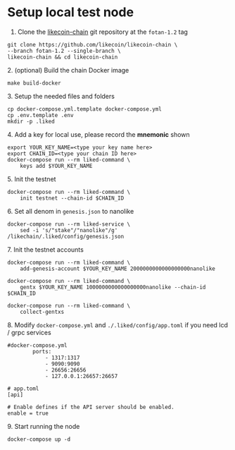 # Setup local test node

1. Clone the [likecoin-chain](https://github.com/likecoin/likecoin-chain) git repository at the `fotan-1.2` tag

```
git clone https://github.com/likecoin/likecoin-chain \
--branch fotan-1.2 --single-branch \
likecoin-chain && cd likecoin-chain
```

2\. (optional) Build the chain Docker image

```
make build-docker
```

3\. Setup the needed files and folders

```
cp docker-compose.yml.template docker-compose.yml
cp .env.template .env
mkdir -p .liked
```

4\. Add a key for local use, please record the **mnemonic** shown

```
export YOUR_KEY_NAME=<type your key name here>
export CHAIN_ID=<type your chain ID here>
docker-compose run --rm liked-command \
    keys add $YOUR_KEY_NAME
```

5\. Init the testnet

```
docker-compose run --rm liked-command \
    init testnet --chain-id $CHAIN_ID
```

6\. Set all denom in `genesis.json` to nanolike

```
docker-compose run --rm liked-service \
    sed -i 's/"stake"/"nanolike"/g' /likechain/.liked/config/genesis.json
```

7\. Init the testnet accounts

```
docker-compose run --rm liked-command \
    add-genesis-account $YOUR_KEY_NAME 2000000000000000000nanolike

docker-compose run --rm liked-command \
    gentx $YOUR_KEY_NAME 1000000000000000000nanolike --chain-id $CHAIN_ID

docker-compose run --rm liked-command \
    collect-gentxs
```

8\. Modify `docker-compose.yml` and `./.liked/config/app.toml` if you need lcd / grpc services

```
#docker-compose.yml
	    ports:
            - 1317:1317
            - 9090:9090
            - 26656:26656
            - 127.0.0.1:26657:26657
```

```
# app.toml
[api]

# Enable defines if the API server should be enabled.
enable = true
```

9\. Start running the node

```
docker-compose up -d
```
